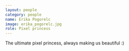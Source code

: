```yaml
---
layout: people
category: people
name: Erika Pogorelc
image: erika_pogorelc.jpg
role: Pixel princess
---
```


The ultimate pixel princess, always making us beautiful :)